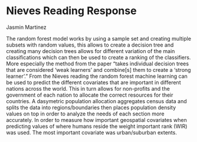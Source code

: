 # Nieves Reading Response 
Jasmin Martinez 

The random forest model works by using a sample set and creating multiple subsets with random values, this allows to create a decision tree and creating many decision trees allows for different variation of the main classifications which can then be used to create a ranking of the classifiers. More especially the method from the paper “takes individual decision trees that are considered ‘weak learners’ and combine[s] them to create a ‘strong learner’.” From the Nieves reading the random forest machine learning can be used to predict the different covariates that are important in different nations across the world. This in turn allows for non-profits and the government of each nation to allocate the correct resources for their countries. A dasymetric population allocation aggregates census data and splits the data into regions/boundaries then places population density values on top in order to analyze the needs of each section more accurately. In order to measure how important geospatial covariates when predicting values of where humans reside the weight important rank (WIR) was used. The most important covariate was urban/suburban extents. 
